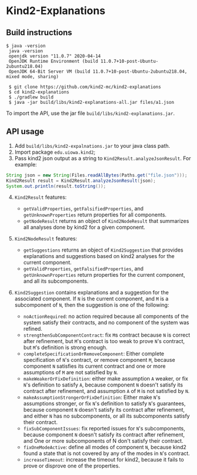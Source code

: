 # Kind2-Explanations

## Build instructions

```shell script
$ java -version
 java -version
 openjdk version "11.0.7" 2020-04-14
 OpenJDK Runtime Environment (build 11.0.7+10-post-Ubuntu-2ubuntu218.04)
 OpenJDK 64-Bit Server VM (build 11.0.7+10-post-Ubuntu-2ubuntu218.04, mixed mode, sharing)

 $ git clone https://github.com/kind2-mc/kind2-explanations
 $ cd kind2-explanations     
 $ ./gradlew build 
 $ java -jar build/libs/kind2-explanations-all.jar files/a1.json
```
To import the API, use the jar file `build/libs/kind2-explanations.jar`. 

## API usage

1. Add `build/libs/kind2-expalnations.jar` to your java class path.
2. Import package `edu.uiowa.kind2`;
3. Pass kind2 json output as a string to `Kind2Result.analyzeJsonResult`. For example: 
```java
String json = new String(Files.readAllBytes(Paths.get("file.json")));
Kind2Result result = Kind2Result.analyzeJsonResult(json);
System.out.println(result.toString());
```
4. `Kind2Result` features:
    - `getValidProperties`, `getFalsifiedProperties`, and `getUnknownProperties` return properties for all components. 
    - `getNodeResult` returns an object of `Kind2NodeResult` that summarizes all analyses done by kind2 for a 
    given component. 
    
5. `Kind2NodeResult` features:
    - `getSuggestions` returns an object of `Kind2Suggestion` that provides explanations and suggestions 
    based on kind2 analyses for the current component.
    - `getValidProperties`, `getFalsifiedProperties`, and `getUnknownProperties` return properties for the current 
    component, and all its subcomponents. 
   
6. `Kind2Suggestion` contains explanations and a suggestion for the associated component. If `N` is the current 
    component, and `M` is a subcomponent of `N`, then the suggestion is one of the following:
    
    - `noActionRequired`: no action required because all components of the system satisfy their contracts, and no 
    component of the system was refined.
    - `strengthenSubComponentContract`: fix `M`s contract because `N` is correct after refinement, but `M`'s contract 
    is too weak to prove `N`'s contract, but `M`'s definition is strong enough.
    - `completeSpecificationOrRemoveComponent`: Either complete specification of `N`'s contract, or remove 
    component `M`, because component `N` satisfies its current contract and one or more assumptions of `M` are 
    not satisfied by `N`.
    - `makeWeakerOrFixDefinition`: either make assumption `A` weaker, or fix `N`'s definition to satisfy `A`, because
    component `N` doesn't satisfy its contract after refinement, and assumption `A` of `M` is not satisfied by `N`.
    - `makeAssumptionStrongerOrFixDefinition`: Either make `N`'s assumptions stronger, or fix `N`'s definition to 
       satisfy `N`'s guarantees, because component `N` doesn't satisfy its contract after refinement, and 
       either `N` has no subcomponents, or all its subcomponents satisfy their contract.
    - `fixSubComponentIssues`: fix reported issues for `N`'s subcomponents, because component `N` doesn't satisfy its 
    contract after refinement, and One or more subcomponents of N don't satisfy their contract.
    - `fixOneModeActive`: define all modes of component `N`, because kind2 found a state that is not covered by any 
    of the modes in `N`'s contract. 
    - `increaseTimeout`: increase the timeout for kind2, because it fails to prove or disprove one of the properties. 